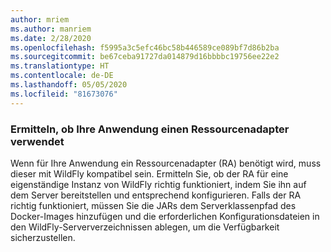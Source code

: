 ```yaml
---
author: mriem
ms.author: manriem
ms.date: 2/28/2020
ms.openlocfilehash: f5995a3c5efc46bc58b446589ce089bf7d86b2ba
ms.sourcegitcommit: be67ceba91727da014879d16bbbbc19756ee22e2
ms.translationtype: HT
ms.contentlocale: de-DE
ms.lasthandoff: 05/05/2020
ms.locfileid: "81673076"
---
```

### <a name="determine-whether-your-application-uses-a-resource-adapter"></a>Ermitteln, ob Ihre Anwendung einen Ressourcenadapter verwendet

Wenn für Ihre Anwendung ein Ressourcenadapter (RA) benötigt wird, muss dieser mit WildFly kompatibel sein. Ermitteln Sie, ob der RA für eine eigenständige Instanz von WildFly richtig funktioniert, indem Sie ihn auf dem Server bereitstellen und entsprechend konfigurieren. Falls der RA richtig funktioniert, müssen Sie die JARs dem Serverklassenpfad des Docker-Images hinzufügen und die erforderlichen Konfigurationsdateien in den WildFly-Serververzeichnissen ablegen, um die Verfügbarkeit sicherzustellen.
